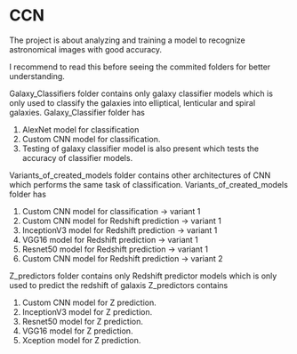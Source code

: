 # CCN
The project is about analyzing and training a model to recognize astronomical images with good accuracy.

I recommend to read this before seeing the commited folders for better understanding.

Galaxy_Classifiers folder contains only galaxy classifier models which is only used to classify the galaxies into elliptical, lenticular and spiral galaxies.
Galaxy_Classifier folder has 
1) AlexNet model for classification
2) Custom CNN model for classification.
3) Testing of galaxy classifier model is also present which tests the accuracy of classifier models.

Variants_of_created_models folder contains other architectures of CNN which performs the same task of classification.
Variants_of_created_models folder has
1) Custom CNN model for classification -> variant 1
2) Custom CNN model for Redshift prediction -> variant 1
3) InceptionV3 model for Redshift prediction -> variant 1
4) VGG16 model for Redshift prediction -> variant 1
5) Resnet50 model for Redshift prediction -> variant 1
6) Custom CNN model for Redshift prediction -> variant 2

Z_predictors folder contains only Redshift predictor models which is only used to predict the redshift of galaxis
Z_predictors contains
1) Custom CNN model for Z prediction.
2) InceptionV3 model for Z prediction.
3) Resnet50 model for Z prediction.
4) VGG16 model for Z prediction.
5) Xception model for Z prediction.




